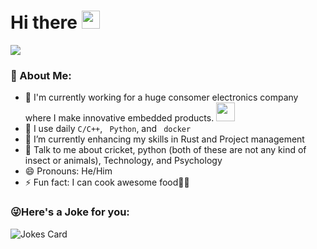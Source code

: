# Hi there <img src="https://github.com/TheDudeThatCode/TheDudeThatCode/blob/master/Assets/Hi.gif" width="29px">

![](https://camo.githubusercontent.com/992babdffd8c74a1502de375fbdf7e4d54773242/68747470733a2f2f6d656469612e67697068792e636f6d2f6d656469612f53576f536b4e36447854737a71494b4571762f67697068792e676966)

### 🤵 About Me:
- 🏦 I'm currently working for a huge consomer electronics company where I make innovative embedded products.
      <img src="https://media.giphy.com/media/WUlplcMpOCEmTGBtBW/giphy.gif" width="30">
- 🤔 I use daily ```C/C++```, ``` Python```, and ``` docker```
- 🌱 I’m currently enhancing my skills in Rust and Project management
- 💬 Talk to me about cricket, python (both of these are not any kind of insect or animals), Technology, and Psychology
- 😄 Pronouns: He/Him
- ⚡ Fun fact: I can cook awesome food👨‍🍳

### 😜Here's a Joke for you:
<img src="https://readme-jokes.vercel.app/api" alt="Jokes Card" />
